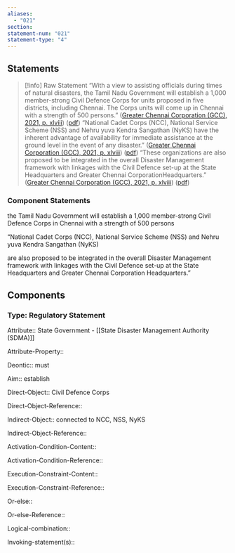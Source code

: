 ```yaml
---
aliases:
  - "021"
section: 
statement-num: "021"
statement-type: "4"
---
```

## Statements 
> [!info] Raw Statement
> “With a view to assisting officials during times of natural disasters, the Tamil Nadu Government will establish a 1,000 member-strong Civil Defence Corps for units proposed in five districts, including Chennai. The Corps units will come up in Chennai with a strength of 500 persons.” ([Greater Chennai Corporation (GCC), 2021, p. xlviii](zotero://select/library/items/AZZSXLC8)) ([pdf](zotero://open-pdf/library/items/ZWDYK52D?page=48&annotation=KRHKQUR2))
> “National Cadet Corps (NCC), National Service Scheme (NSS) and Nehru yuva Kendra Sangathan (NyKS) have the inherent advantage of availability for immediate assistance at the ground level in the event of any disaster.” ([Greater Chennai Corporation (GCC), 2021, p. xlviii](zotero://select/library/items/AZZSXLC8)) ([pdf](zotero://open-pdf/library/items/ZWDYK52D?page=48&annotation=CYKLWS27))
> “These organizations are also proposed to be integrated in the overall Disaster Management framework with linkages with the Civil Defence set-up at the State Headquarters and Greater Chennai CorporationHeadquarters.” ([Greater Chennai Corporation (GCC), 2021, p. xlviii](zotero://select/library/items/AZZSXLC8)) ([pdf](zotero://open-pdf/library/items/ZWDYK52D?page=48&annotation=5H8BYJGV)) 


### Component Statements

the Tamil Nadu Government 
will 
establish a 1,000 member-strong Civil Defence Corps 
 in Chennai with a strength of 500 persons

“National Cadet Corps (NCC), National Service Scheme (NSS) and Nehru yuva Kendra Sangathan (NyKS) 

are also proposed to be integrated in the overall Disaster Management framework with linkages with the Civil Defence set-up at the State Headquarters and Greater Chennai Corporation Headquarters.”
## Components
### Type: Regulatory Statement
Attribute:: State Government - [[State Disaster Management Authority (SDMA)]]

Attribute-Property::


Deontic:: must


Aim:: establish


Direct-Object:: Civil Defence Corps

Direct-Object-Reference:: 


Indirect-Object:: connected to NCC, NSS, NyKS

Indirect-Object-Reference:: 


Activation-Condition-Content::

Activation-Condition-Reference:: 


Execution-Constraint-Content::

Execution-Constraint-Reference:: 


Or-else::

Or-else-Reference:: 


Logical-combination::


Invoking-statement(s)::
